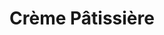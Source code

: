 ---
layout: recette
categories: [recettes]
hidden: true
lang: fr
sitemap: false
title: Crème Pâtissière
type: sucre
recettes:
  Classique:
    ingredients: 
      - nom: lait
        qte: 500
        unite: mL
      - nom: sucre
        qte: 125
        unite: gr
      - nom: farine
        qte: 50
        unite: gr
      - nom: oeuf
        qte: 1
      - nom: jaunes d'oeufs
        qte: 3
      - nom: vanille liquide
        qte: au goût
    etapes:
      - label: Préparation
        details:
          - Rincer la casserole avec de l'eau (pour éviter que le lait accroche)
          - Verser le lait et la vanille dans la casserole
          - Blanchir les oeufs avec le sucre
          - Ajouter la farine et mélanger
          - Verser la moitié du lait sur le mélange tout en fouettant
          - Reverser le tout dans la casserole
          - À feu doux/moyen, mélanger au fouet jusqu'à épaicissement
---